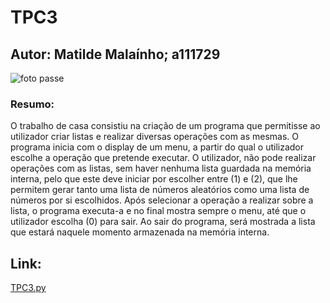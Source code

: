# TPC3
## Autor: Matilde Malaínho; a111729
![foto passe](https://github.com/user-attachments/assets/8f2c4369-682d-42a6-8983-0f1cd21b9896)
### Resumo:
O trabalho de casa consistiu na criação de um programa que permitisse ao utilizador criar listas e realizar diversas operações com as mesmas. O programa inicia com o display de um menu, a partir do qual o utilizador escolhe a operação que pretende executar. O utilizador, não pode realizar operações com as listas, sem haver nenhuma lista guardada na memória interna, pelo que este deve iniciar por escolher entre (1) e (2), que lhe permitem gerar tanto uma lista de números aleatórios como uma lista de números por si escolhidos. Após selecionar a operação a realizar sobre a lista, o programa executa-a e no final mostra sempre o menu, até que o utilizador escolha (0) para sair. Ao sair do programa, será mostrada a lista que estará naquele momento armazenada na memória interna. 
## Link:
[TPC3.py](https://github.com/user-attachments/files/22750017/TPC3.py)
